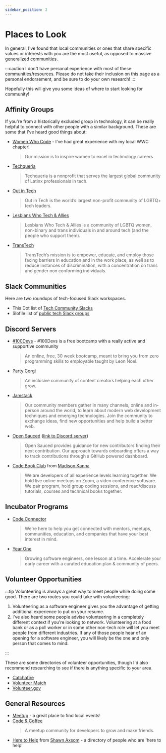 ```yaml
---
sidebar_position: 2
---
```


# Places to Look

In general, I've found that local communities or ones that share specific values or interests with you are the most useful, as opposed to massive generalized communities.

:::caution
I don't have personal experience with most of these communities/resources. Please do not take their inclusion on this page as a personal endorsement, and be sure to do your own research!
:::

Hopefully this will give you some ideas of where to start looking for community!

## Affinity Groups

If you're from a historically excluded group in technology, it can be really helpful to connect with other people with a similar background. These are some that I've heard good things about:

- [Women Who Code](https://www.womenwhocode.com/networks) - I've had great experience with my local WWC chapter!
  > Our mission is to inspire women to excel in technology careers
- [Techqueria](https://techqueria.org/)
  > Techqueria is a nonprofit that serves the largest global community of Latinx professionals in tech.
- [Out in Tech](https://outintech.com/)
  > Out in Tech is the world’s largest non-profit community of LGBTQ+ tech leaders.
- [Lesbians Who Tech & Allies](https://lesbianswhotech.org)
  > Lesbians Who Tech & Allies is a community of LGBTQ women, non-binary and trans individuals in and around tech (and the people who support them).
- [TransTech](https://transtechsocial.org/)
  > TransTech’s mission is to empower, educate, and employ those facing barriers in education and in the work place, as well as to reduce instances of discrimination, with a concentration on trans and gender non conforming individuals.

## Slack Communities

Here are two roundups of tech-focused Slack workspaces.

- This Dot list of [Tech Community Slacks](https://github.com/thisdot/tech-community-slacks)
- Slofile list of [public tech Slack groups](https://slofile.com/category/Tech)

## Discord Servers

- [#100Devs](https://leonnoel.com/100devs/) - #100Devs is a free bootcamp with a really active and supportive community
  > An online, free, 30 week bootcamp, meant to bring you from zero programming skills to employable taught by Leon Noel.
- [Party Corgi](https://www.partycorgi.com/)
  > An inclusive community of content creators helping each other grow.
- [Jamstack](https://jamstack.org/community/)
  > Our community members gather in many channels, online and in-person around the world, to learn about modern web development techniques and emerging technologies. Join the community to exchange ideas, find new opportunities and help build a better web.
- [Open Sauced](https://docs.opensauced.pizza/) ([link to Discord server](https://discord.com/nvite/U2peSNf23P))
  > Open Sauced provides guidance for new contributors finding their next contribution. Our approach towards onboarding offers a way to track contributions through a GitHub powered dashboard.
- [Code Book Club](https://madisonkanna.com/codebookclub/) from [Madison Kanna](https://madisonkanna.com/)
  > We are developers of all experience levels learning together. We hold live online meetups on Zoom, a video conference software. We pair program, hold group coding sessions, and read/discuss tutorials, courses and technical books together.

## Incubator Programs

- [Code Connector](https://codeconnector.io/)
  > We're here to help you get connected with mentors, meetups, communities, education, and companies that have your best interest in mind.
- [Year One](https://www.joinyearone.io/)
  > Growing software engineers, one lesson at a time. Accelerate your early career with a curated education plan & community of peers.

## Volunteer Opportunities

:::tip
Volunteering is always a great way to meet people while doing some good. There are two routes you could take with volunteering:

1. Volunteering as a software engineer gives you the advantage of getting additional experience to put on your resume.
2. I've also heard some people advise volunteering in a completely different context if you're looking to network. Volunteering at a food bank or as a poll worker or in some other non-tech role will let you meet people from different industries. If any of those people hear of an opening for a software engineer, you will likely be the one and only person that comes to mind.

:::

These are some directories of volunteer opportunities, though I'd also recommend researching to see if there is anything specific to your area.

- [Catchafire](https://www.catchafire.org/)
- [Volunteer Match](https://www.volunteermatch.org/)
- [Volunteer.gov](https://www.volunteer.gov/s/)

## General Resources

- [Meetup](https://www.meetup.com/home/) - a great place to find local events!
- [Code & Coffee](https://www.codeandcoffee.community/)
  > A meetup community for developers to grow and make friends.
- [Here to Help](https://heretohelp.social) from [Shawn Axsom](https://twitter.com/ShawnAxsom) - a directory of people who are 'here to help'
